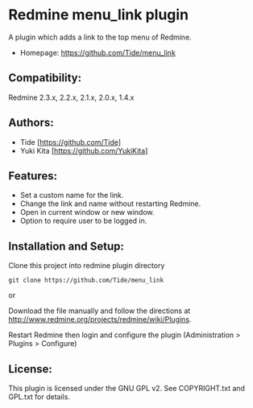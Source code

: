Redmine menu_link plugin
========================

A plugin which adds a link to the top menu of Redmine.

* Homepage: https://github.com/Tide/menu_link

Compatibility:
--------------

Redmine 2.3.x, 2.2.x, 2.1.x, 2.0.x, 1.4.x

Authors:
--------

* Tide [https://github.com/Tide]
* Yuki Kita [https://github.com/YukiKita]

Features:
---------

* Set a custom name for the link.
* Change the link and name without restarting Redmine.
* Open in current window or new window.
* Option to require user to be logged in.

Installation and Setup:
-----------------------

Clone this project into redmine plugin directory

```
git clone https://github.com/Tide/menu_link
```

or

Download the file manually and follow the directions at http://www.redmine.org/projects/redmine/wiki/Plugins.

Restart Redmine then login and configure the plugin (Administration > Plugins > Configure)

License:
--------

This plugin is licensed under the GNU GPL v2.  See COPYRIGHT.txt and GPL.txt for details.